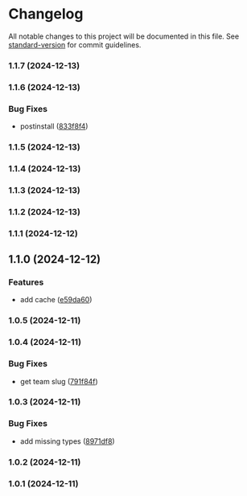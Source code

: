# Changelog

All notable changes to this project will be documented in this file. See [standard-version](https://github.com/conventional-changelog/standard-version) for commit guidelines.

### 1.1.7 (2024-12-13)

### 1.1.6 (2024-12-13)


### Bug Fixes

* postinstall ([833f8f4](https://github.com/vercel-labs/vercel-open/commit/833f8f49aa37f13e3ce9e087f30f17ba74f9729c))

### 1.1.5 (2024-12-13)

### 1.1.4 (2024-12-13)

### 1.1.3 (2024-12-13)

### 1.1.2 (2024-12-13)

### 1.1.1 (2024-12-12)

## 1.1.0 (2024-12-12)


### Features

* add cache ([e59da60](https://github.com/vercel-labs/vercel-open/commit/e59da6059afaf46d3f1fef1b3108cb917949a2a8))

### 1.0.5 (2024-12-11)

### 1.0.4 (2024-12-11)


### Bug Fixes

* get team slug ([791f84f](https://github.com/vercel-labs/vercel-open/commit/791f84fa106ca3b29b5f0f695af391c3aa854794))

### 1.0.3 (2024-12-11)


### Bug Fixes

* add missing types ([8971df8](https://github.com/vercel-labs/vercel-open/commit/8971df8eb26739245fc4def46df4b710847f7f1b))

### 1.0.2 (2024-12-11)

### 1.0.1 (2024-12-11)
